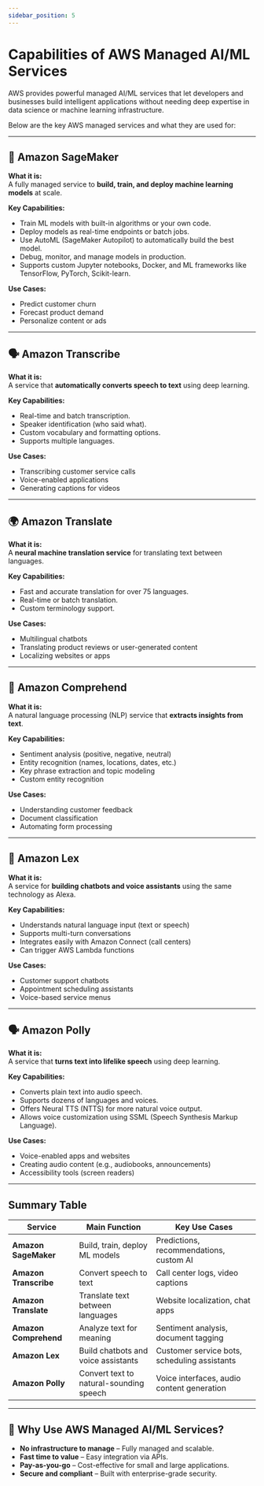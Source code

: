 ```yaml
---
sidebar_position: 5
---
```


# Capabilities of AWS Managed AI/ML Services

AWS provides powerful managed AI/ML services that let developers and businesses build intelligent applications without needing deep expertise in data science or machine learning infrastructure.

Below are the key AWS managed services and what they are used for:

---

## 🧠 Amazon SageMaker

**What it is:**  
A fully managed service to **build, train, and deploy machine learning models** at scale.

**Key Capabilities:**
- Train ML models with built-in algorithms or your own code.
- Deploy models as real-time endpoints or batch jobs.
- Use AutoML (SageMaker Autopilot) to automatically build the best model.
- Debug, monitor, and manage models in production.
- Supports custom Jupyter notebooks, Docker, and ML frameworks like TensorFlow, PyTorch, Scikit-learn.

**Use Cases:**
- Predict customer churn
- Forecast product demand
- Personalize content or ads

---

## 🗣️ Amazon Transcribe

**What it is:**  
A service that **automatically converts speech to text** using deep learning.

**Key Capabilities:**
- Real-time and batch transcription.
- Speaker identification (who said what).
- Custom vocabulary and formatting options.
- Supports multiple languages.

**Use Cases:**
- Transcribing customer service calls
- Voice-enabled applications
- Generating captions for videos

---

## 🌍 Amazon Translate

**What it is:**  
A **neural machine translation service** for translating text between languages.

**Key Capabilities:**
- Fast and accurate translation for over 75 languages.
- Real-time or batch translation.
- Custom terminology support.

**Use Cases:**
- Multilingual chatbots
- Translating product reviews or user-generated content
- Localizing websites or apps

---

## 🧾 Amazon Comprehend

**What it is:**  
A natural language processing (NLP) service that **extracts insights from text**.

**Key Capabilities:**
- Sentiment analysis (positive, negative, neutral)
- Entity recognition (names, locations, dates, etc.)
- Key phrase extraction and topic modeling
- Custom entity recognition

**Use Cases:**
- Understanding customer feedback
- Document classification
- Automating form processing

---

## 💬 Amazon Lex

**What it is:**  
A service for **building chatbots and voice assistants** using the same technology as Alexa.

**Key Capabilities:**
- Understands natural language input (text or speech)
- Supports multi-turn conversations
- Integrates easily with Amazon Connect (call centers)
- Can trigger AWS Lambda functions

**Use Cases:**
- Customer support chatbots
- Appointment scheduling assistants
- Voice-based service menus

---

## 🗣️ Amazon Polly

**What it is:**  
A service that **turns text into lifelike speech** using deep learning.

**Key Capabilities:**
- Converts plain text into audio speech.
- Supports dozens of languages and voices.
- Offers Neural TTS (NTTS) for more natural voice output.
- Allows voice customization using SSML (Speech Synthesis Markup Language).

**Use Cases:**
- Voice-enabled apps and websites
- Creating audio content (e.g., audiobooks, announcements)
- Accessibility tools (screen readers)

---

## Summary Table

| Service               | Main Function                           | Key Use Cases                                |
| --------------------- | --------------------------------------- | -------------------------------------------- |
| **Amazon SageMaker**  | Build, train, deploy ML models          | Predictions, recommendations, custom AI      |
| **Amazon Transcribe** | Convert speech to text                  | Call center logs, video captions             |
| **Amazon Translate**  | Translate text between languages        | Website localization, chat apps              |
| **Amazon Comprehend** | Analyze text for meaning                | Sentiment analysis, document tagging         |
| **Amazon Lex**        | Build chatbots and voice assistants     | Customer service bots, scheduling assistants |
| **Amazon Polly**      | Convert text to natural-sounding speech | Voice interfaces, audio content generation   |

---

## 🚀 Why Use AWS Managed AI/ML Services?

- **No infrastructure to manage** – Fully managed and scalable.
- **Fast time to value** – Easy integration via APIs.
- **Pay-as-you-go** – Cost-effective for small and large applications.
- **Secure and compliant** – Built with enterprise-grade security.